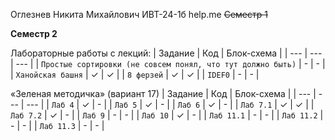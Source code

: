 Оглезнев Никита Михайлович ИВТ-24-1б
help.me
~~Семестр 1~~

**Семестр 2**


Лабораторные работы с лекций:
| Задание | Код | Блок-схема |
| --- | --- | --- |
| `Простые сортировки (не совсем понял, что тут должно быть)` | -  | - |
| `Ханойская башня` | ✓  | ✓ |
| `8 ферзей` | ✓  | ✓ |
| `IDEF0` | -  | - |



«Зеленая методичка» (вариант 17)
| Задание | Код | Блок-схема |
| --- | --- | --- |
| `Лаб 4` | ✓  | - |
| `Лаб 5` | ✓  | - |
| `Лаб 6` | ✓  | - |
| `Лаб 7.1` | ✓  | ✓ |
| `Лаб 7.2` | ✓  | - |
| `Лаб 9` | -  | - |
| `Лаб 10` | ✓  | - |
| `Лаб 11.1` | -  | - |
| `Лаб 11.2` | -  | - |
| `Лаб 11.3` | -  | - |
